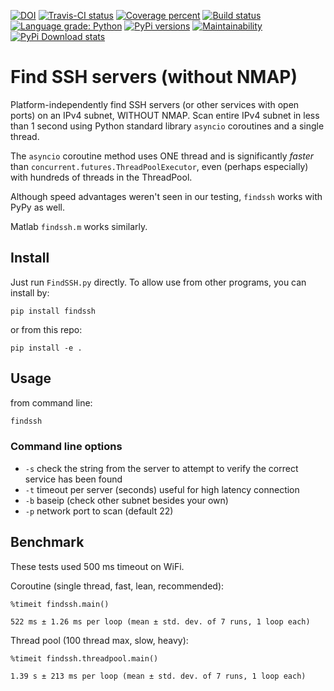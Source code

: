 [![DOI](https://zenodo.org/badge/DOI/10.5281/zenodo.1431634.svg)](https://doi.org/10.5281/zenodo.1431634)
[![Travis-CI status](https://travis-ci.org/scivision/findssh.svg?branch=master)](https://travis-ci.org/scivision/findssh)
[![Coverage percent](https://coveralls.io/repos/github/scivision/findssh/badge.svg?branch=master)](https://coveralls.io/github/scivision/findssh?branch=master)
[![Build status](https://ci.appveyor.com/api/projects/status/jbwdfjqxxbugb20g?svg=true)](https://ci.appveyor.com/project/scivision/findssh)
[![Language grade: Python](https://img.shields.io/lgtm/grade/python/g/scivision/findssh.svg?logo=lgtm&logoWidth=18)](https://lgtm.com/projects/g/scivision/findssh/context:python)
[![PyPi versions](https://img.shields.io/pypi/pyversions/findssh.svg)](https://pypi.python.org/pypi/findssh)
[![Maintainability](https://api.codeclimate.com/v1/badges/c7409d3c78d12c3df14b/maintainability)](https://codeclimate.com/github/scivision/findssh/maintainability)
[![PyPi Download stats](http://pepy.tech/badge/findssh)](http://pepy.tech/project/findssh)

# Find SSH servers (without NMAP)

Platform-independently find SSH servers (or other services with open ports) on an IPv4 subnet, WITHOUT NMAP.
Scan entire IPv4 subnet in less than 1 second using Python standard library `asyncio`  coroutines and a single thread.

The `asyncio` coroutine method uses ONE thread and is significantly *faster* than `concurrent.futures.ThreadPoolExecutor`, even (perhaps especially) with hundreds of threads in the ThreadPool.

Although speed advantages weren't seen in our testing, `findssh` works with PyPy as well.

Matlab `findssh.m` works similarly.

## Install

Just run `FindSSH.py` directly.
To allow use from other programs, you can install by:

    pip install findssh

or from this repo:

    pip install -e .


## Usage

from command line:
```sh
findssh
```


### Command line options

* `-s`  check the string from the server to attempt to verify the correct service has been found
* `-t` timeout per server (seconds)  useful for high latency connection
* `-b` baseip (check other subnet besides your own)
* `-p` network port to scan (default 22)

## Benchmark

These tests used 500 ms timeout on WiFi.

Coroutine (single thread, fast, lean, recommended):

```ipython
%timeit findssh.main()

522 ms ± 1.26 ms per loop (mean ± std. dev. of 7 runs, 1 loop each)
```

Thread pool (100 thread max, slow, heavy):

```ipython
%timeit findssh.threadpool.main()

1.39 s ± 213 ms per loop (mean ± std. dev. of 7 runs, 1 loop each)
```
